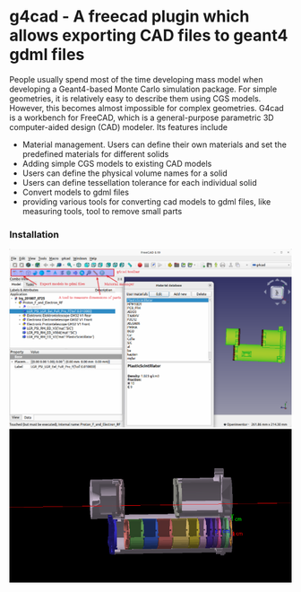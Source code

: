 # g4cad   - A freecad plugin which allows exporting CAD files to geant4 gdml files

People usually spend most of the time developing mass model when developing a Geant4-based Monte Carlo simulation package. For simple geometries, it is relatively easy to describe them using CGS models. 
However, this becomes almost impossible for complex geometries. 
G4cad is a workbench for FreeCAD, which is a general-purpose parametric 3D computer-aided design (CAD) modeler. Its features include

* Material management.  Users can define their own materials and set the predefined materials for different solids 
* Adding simple CGS models to existing CAD models
* Users can define the physical volume names for a solid
* Users can define tessellation tolerance for each individual solid
* Convert models to gdml files
* providing various tools for converting cad models to gdml files, like  measuring tools, tool to remove small parts

### Installation
![g4cad workbench](./tests/g4cad.png)
![converted model in g4](./tests/model_in_g4.png  )


